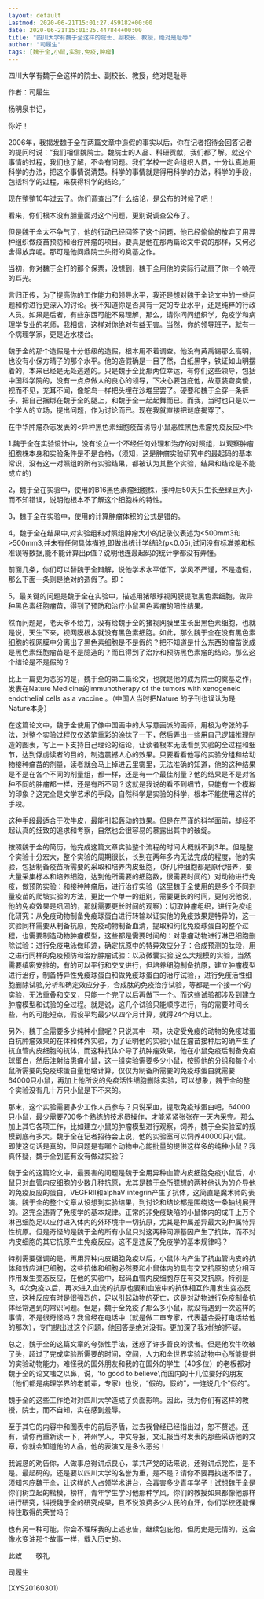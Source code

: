 ```yaml
---
layout: default
Lastmod: 2020-06-21T15:01:27.459182+00:00
date: 2020-06-21T15:01:25.447844+00:00
title: "四川大学有魏于全这样的院士、副校长、教授，绝对是耻辱"
author: "司履生"
tags: [魏于全,小鼠,实验,免疫,肿瘤]
---
```


四川大学有魏于全这样的院士、副校长、教授，绝对是耻辱

作者：司履生

杨明泉书记，

你好！

2006年，我揭发魏于全在两篇文章中造假的事实以后，你在记者招待会回答记者的提问时说：“我们相信魏院士。魏院士的人品、科研贡献，我们都了解。就这个事情的过程，我们也了解，不会有问题。我们学校一定会组织人员，十分认真地用科学的办法，把这个事情说清楚。科学的事情就是得用科学的办法，科学的手段，包括科学的过程，来获得科学的结论。”

现在整整10年过去了。你们调查出了什么结论，是公布的时候了吧！

看来，你们根本没有胆量面对这个问题，更别说调查公布了。

但是魏于全太不争气了，他的行动已经回答了这个问题，他已经偷偷的放弃了用异种组织做疫苗预防和治疗肿瘤的项目。要真是他在那两篇论文中说的那样，又何必舍得放弃呢。那可是他问鼎院士头衔的奠基之作。

当初，你对魏于全打的那个保票，没想到，魏于全用他的实际行动扇了你一个响亮的耳光。

言归正传，为了提高你的工作能力和领导水平，我还是想对魏于全论文中的一些问题和你进行更深入的讨论。我不知道你是否具有一定的专业水平，还是纯粹的行政人员。如果是后者，有些东西可能不易理解，那么，请你问问组织学，免疫学和病理学专业的老师，我相信，这样对你绝对有益无害。当然，你的领导班子，就有一个病理学家，更是近水楼台。

魏于全的那个造假是十分低级的造假，根本用不着调查。他没有黄禹锡那么高明，也没有小保方晴子的那个水平。他的造假确是一目了然，白纸黑字，铁证如山明摆着的，本来已经是无处逃遁的。只是魏于全比那两位幸运，有你们这些领导，包括中国科学院的，没有一点点做人的良心的领导，下决心要包庇他，故意装聋卖傻，视而不见，充耳不闻，像鸵鸟一样把头埋在沙堆里罢了。硬要和魏于全穿一条裤子，把自己捆绑在魏于全的腿上，和魏于全一起起舞而已。而我，当时也只是以一个学人的立场，提出问题，作为讨论而已。现在我就直接把谜底揭穿了。

在中华肿瘤杂志发表的<异种黑色素细胞疫苗诱导小鼠恶性黑色素瘤免疫反应>中:

1.魏于全在实验设计中，没有设立一个不经任何处理和治疗的对照组，以观察肿瘤细胞株本身和实验条件是不是合格，（须知，这是肿瘤实验研究中的最起码的基本常识，没有这一对照组的所有实验结果，都被认为其整个实验，结果和结论是不能成立的)

2，魏于全在实验中，使用的B16黑色素瘤细胞株，接种后50天只生长至绿豆大小而不知错误，说明他根本不了解这个细胞株的特性。

3，魏于全在实验中，使用的计算肿瘤体积的公式是错的。

4，魏于全在结果中,对实验组和对照组肿瘤大小的记录仅表述为<500mm3和>500mm3,并未有任何具体描述,即做出统计学结论(p<0.05),试问没有标准差和标准误等数据,能不能计算出p值？说明他连最起码的统计学都没有弄懂。

前面几条，你们可以替魏于全辩解，说他学术水平低下，学风不严谨，不是造假，那么下面一条则是绝对的造假了。即：

5，最关键的问题是魏于全在实验中，描述用猪眼球视网膜提取黑色素细胞，做异种黑色素细胞瘤苗，得到了预防和治疗小鼠黑色素瘤的阳性结果。

然而问题是，老天爷不给力，没有给魏于全的猪视网膜里生长出黑色素细胞，也就是说，天生下来，视网膜根本就没有黑色素细胞。如此，那么魏于全在没有黑色素细胞的视网膜中分离出了黑色素细胞是不是假的？把不知道是什么东西的瘤苗说成是黑色素细胞瘤苗是不是臆造的？而且得到了治疗和预防黑色素瘤的结论。那么这个结论是不是假的？

比上一篇更为恶劣的是，魏于全的第二篇论文，也就是他的成为院士的奠基之作，发表在Nature Medicine的immunotherapy of the tumors with xenogeneic endothelial cells as a vaccine 。（中国人当时把Nature 的子刊也误认为是Nature本身）

在这篇论文中，魏于全使用了像中国画中的大写意画派的画师，用极为夸张的手法，对整个实验过程仅仅浓笔重彩的涂抹了一下，然后弄出一些用自己逻辑推理制造的图表，写上一下支持自己理论的结论，让读者根本无法看到实验的全过程和细节，达到俘虏读者的目的，制造震撼人心的效果。只要看看他写的实验分组和给动物接种瘤苗的剂量，读者就会马上掉进云里雾里，无法准确的知道，他的这种结果是不是在各个不同的剂量组，都一样，还是有一个最佳剂量？他的结果是不是对各种不同的肿瘤都一样，还是有所不同？这就是我说的看不到细节，只能有一个模糊的印象？这完全是文学艺术的手段，自然科学是实验的科学，根本不能使用这样的手段。

这种手段最适合于吹牛皮，最能引起轰动的效果。但是在严谨的科学面前，却经不起认真的细致的追求和考察，自然也会很容易的暴露出其中的破绽。

按照魏于全的简历，他完成这篇文章实验整个流程的时间大概就不到3年。但是整个实验十分宏大，整个实验的周期很长，长到在两年多内无法完成的程度，他的实验，包括制备疫苗所需要的采取和培养内皮细胞，（好几种细胞都是原代培养，要大量采集标本和培养细胞，达到他所需要的细胞数，很需要时间的）对动物进行免疫，做预防实验：和接种肿瘤后，进行治疗实验（这里魏于全使用的是多个不同剂量疫苗的爬坡实验的方法，更比一个单一的组别，需要更长的时间，更何况他说，他的免疫效果是巩固的，那就需要更长时间的观察）：切取肿瘤组织，进行免疫组化研究：从免疫动物制备免疫球蛋白进行转输以证实他的免疫效果是特异的，这一实验同样需要从制备抗原，免疫动物制备血清，提取和纯化免疫球蛋白的整个过程，也需要制造动物肿瘤模型，这些都是需要时间的：对患瘤动物进行淋巴细胞删除试验：进行免疫电泳做印迹，确定抗原中的特异效应分子：合成预测的肽段，用之进行同样的免疫预防和治疗肿瘤试验：以及微囊实验,这么大规模的实验，当然需要缜密安排的，有的可以平行和交叉进行，但培养细胞制备抗原，建立肿瘤模型进行治疗，制备特异性免疫球蛋白和做免疫球蛋白的治疗试验，，进行免疫活性细胞删除试验,分析和确定效应分子，合成肽的免疫治疗试验，等都是一个接一个的实验，无法重叠和交叉，只能一个完了以后再做下一个。而这些试验都涉及到建立肿瘤模型和试验的全过程。就是说，这几个试验只能顺序进行，有的需要时间长些，有的可能短点，假设平均最少以四个月计算，就得24个月以上。

另外，魏于全需要多少纯种小鼠呢？只说其中一项，决定受免疫的动物的免疫球蛋白抗肿瘤效果的在体和体外实验，为了证明他的实验小鼠在瘤苗接种后的确产生了抗血管内皮细胞的抗体，而这种抗体介导了抗肿瘤效果，他在小鼠免疫后制备免疫球蛋白，然后注射给患瘤小鼠，这一组实验需要多少小鼠，按照他的分组和每个小鼠所需要的免疫球蛋白量粗略计算，仅仅为制备所需要的免疫球蛋白就需要64000只小鼠，再加上他所说的免疫活性细胞删除实验，可以想象，魏于全的整个实验没有几十万只小鼠是下不来的。

那末，这个实验需要多少工作人员参与？只说采血，提取免疫球蛋白吧，64000只小鼠，最少需要700多个熟练的技术员操作，才能紧紧张张在一天内采完。那么加上其它各项工作，比如建立小鼠的肿瘤模型进行观察，饲养，魏于全实验室的规模到底有多大。魏于全在记者招待会上说，他的实验室可以饲养40000只小鼠。即使这句话是真的，但问题是有哪个动物中心能批量的提供这样多的纯种小鼠？我真怀疑，魏于全到底有没有做过实验？

魏于全的这篇论文中，最要害的问题是魏于全用异种血管内皮细胞免疫小鼠后，小鼠只对血管内皮细胞的少数几种抗原，尤其是魏于全所臆想的两种他认为的介导他的免疫反应的蛋白，VEGFRII和alphaV integrin产生了抗体，这简直是魔术师的表演。魏于全的整个文章从设想到实验结果，到讨论和结论都是围绕这一条轴线展开的。这完全违背了免疫学的基本规律。正常的非免疫缺陷的小鼠体内的成千上万个淋巴细胞足以应付进入体内的外环境中一切抗原，尤其是种属差异最大的种属特异性抗原。但是奇怪的是魏于全的所有小鼠只对这两种同源基因产生了抗体，而不对内皮细胞的其它抗原产生免疫反应。这不是违反了免疫学的基本规律吗？

特别需要强调的是，再用异种内皮细胞免疫以后，小鼠体内产生了抗血管内皮的抗体和效应淋巴细胞，这些抗体和细胞必然要和小鼠体内的具有交叉抗原的成分相互作用发生变态反应，在他的实验中，起码血管内皮细胞存在有交叉抗原。特别是3，4次免疫以后，再次进入血流的抗原也要和血液中的抗体相互作用发生变态反应，这种反应有时是很强烈的，足以引起动物的死亡，这是对动物进行免疫制备抗体经常遇到的常识问题。但是，魏于全免疫了那么多小鼠，就没有遇到一次这样的事情，不是很奇怪吗？我曾经在电话中（就是做二审专家，代表基金委打电话给他的那次），专门提出过这个问题，他回答是绝对没有。更加深了我对他的怀疑。

总之，魏于全的这篇文章的夸张性手法，迷惑了许多善良的读者。但是他吹牛吹破了头，超过了完成实验所需要的时间，空间，人力和全世界实验动物中心所能提供的实验动物能力。难怪我的国外朋友和我的在国外的学生（40多位）的老板都对魏于全的论文嗤之以鼻，说，‘to good to believe’,而国内的十几位要好的朋友（他们都是病理学界的老前辈，专家）也说，“假的，假的”，一连说几个“假的”。

魏于全的这些工作绝对对四川大学造成了负面影响。因此，我为你们有这样的教授，院士，而不自知，实在感到羞辱。

至于其它的内容中和图表中的前后矛盾，过去我曾经已经指出过，恕不赘述。还有，请你再重新读一下，神州学人，中文导报，文汇报当时发表的那些采访他的文章，你就会知道他的人品，他的表演又是多么恶劣！

我诚恳的劝告你，人做事总得讲点良心，拿共产党的话来说，还得讲点党性，是不是。最起码的，还是要以四川大学的名誉为重，是不是？请你不要再执迷不悟了。须知包庇魏于全，让这样的人占领学术讲台，会毒害多少青年学子！试想魏于全是你们树立起的楷模，榜样，青年学生学习他那种学风，你们的教授如果都像他那样进行研究，讲授魏于全的研究成果，且不说浪费多少人民的血汗，你们学校还能保持住取得的荣誉吗？

也有另一种可能，你会不理睬我的上述忠告，继续包庇他，但历史是无情的，这会像水变油那个故事一样，载入历史的。

此致　　敬礼

司履生

(XYS20160301)

